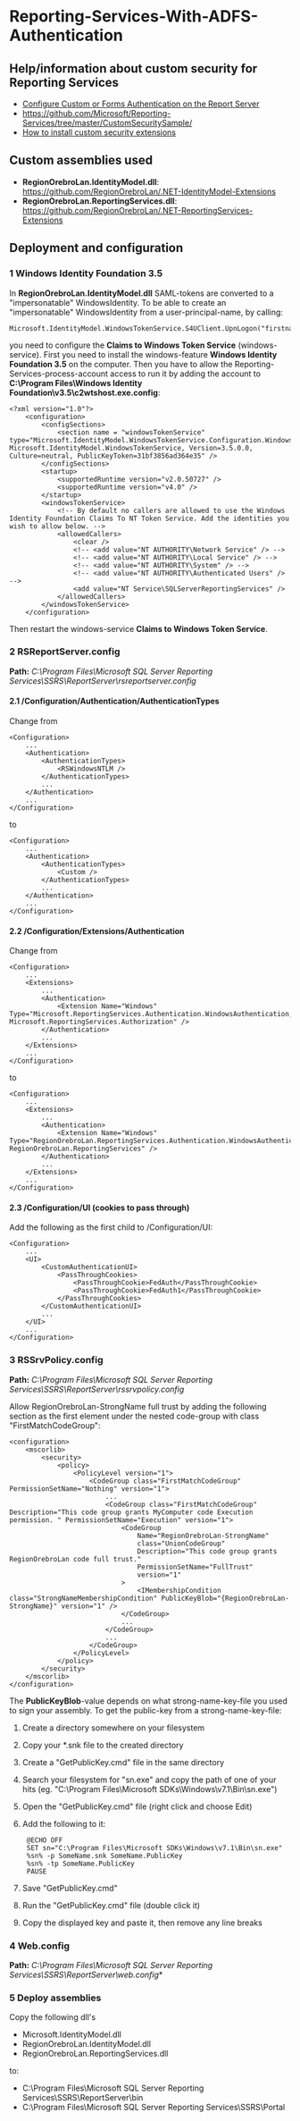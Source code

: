 # Reporting-Services-With-ADFS-Authentication

## Help/information about custom security for Reporting Services
- [Configure Custom or Forms Authentication on the Report Server](https://docs.microsoft.com/en-us/sql/reporting-services/security/configure-custom-or-forms-authentication-on-the-report-server/)
- https://github.com/Microsoft/Reporting-Services/tree/master/CustomSecuritySample/
- [How to install custom security extensions](https://docs.microsoft.com/en-us/sql/reporting-services/extensions/security-extension/how-to-install-custom-security-extensions/)

## Custom assemblies used

- **RegionOrebroLan.IdentityModel.dll**: https://github.com/RegionOrebroLan/.NET-IdentityModel-Extensions
- **RegionOrebroLan.ReportingServices.dll**: https://github.com/RegionOrebroLan/.NET-ReportingServices-Extensions

## Deployment and configuration

### 1 Windows Identity Foundation 3.5
In **RegionOrebroLan.IdentityModel.dll** SAML-tokens are converted to a "impersonatable" WindowsIdentity. To be able to create an "impersonatable" WindowsIdentity from a user-principal-name, by calling:

    Microsoft.IdentityModel.WindowsTokenService.S4UClient.UpnLogon("firstname.lastname@company.com");

you need to configure the **Claims to Windows Token Service** (windows-service). First you need to install the windows-feature **Windows Identity Foundation 3.5** on the computer. Then you have to allow the Reporting-Services-process-account access to run it by adding the account to **C:\Program Files\Windows Identity Foundation\v3.5\c2wtshost.exe.config**:

    <?xml version="1.0"?>
        <configuration>
            <configSections>
                <section name = "windowsTokenService" type="Microsoft.IdentityModel.WindowsTokenService.Configuration.WindowsTokenServiceSection, Microsoft.IdentityModel.WindowsTokenService, Version=3.5.0.0, Culture=neutral, PublicKeyToken=31bf3856ad364e35" />
            </configSections>
            <startup>
                <supportedRuntime version="v2.0.50727" />
                <supportedRuntime version="v4.0" />
            </startup>
            <windowsTokenService>
                <!-- By default no callers are allowed to use the Windows Identity Foundation Claims To NT Token Service. Add the identities you wish to allow below. -->
                <allowedCallers>
                    <clear />
                    <!-- <add value="NT AUTHORITY\Network Service" /> -->
                    <!-- <add value="NT AUTHORITY\Local Service" /> -->
                    <!-- <add value="NT AUTHORITY\System" /> -->
                    <!-- <add value="NT AUTHORITY\Authenticated Users" /> -->
                    <add value="NT Service\SQLServerReportingServices" />
                </allowedCallers>
            </windowsTokenService>
        </configuration>

Then restart the windows-service **Claims to Windows Token Service**.

### 2 RSReportServer.config
**Path:** *C:\Program Files\Microsoft SQL Server Reporting Services\SSRS\ReportServer\rsreportserver.config*

#### 2.1 /Configuration/Authentication/AuthenticationTypes
Change from

    <Configuration>
	    ...
	    <Authentication>
		    <AuthenticationTypes>
			    <RSWindowsNTLM />
		    </AuthenticationTypes>
		    ...
	    </Authentication>
	    ...
    </Configuration>

to

    <Configuration>
	    ...
	    <Authentication>
		    <AuthenticationTypes>
			    <Custom />
		    </AuthenticationTypes>
		    ...
	    </Authentication>
	    ...
    </Configuration>

#### 2.2 /Configuration/Extensions/Authentication
Change from

    <Configuration>
        ...
        <Extensions>
            ...
            <Authentication>
                <Extension Name="Windows" Type="Microsoft.ReportingServices.Authentication.WindowsAuthentication, Microsoft.ReportingServices.Authorization" />
            </Authentication>
            ...
        </Extensions>
        ...
    </Configuration>

to

    <Configuration>
        ...
        <Extensions>
            ...
            <Authentication>
                <Extension Name="Windows" Type="RegionOrebroLan.ReportingServices.Authentication.WindowsAuthentication, RegionOrebroLan.ReportingServices" />
            </Authentication>
            ...
        </Extensions>
        ...
    </Configuration>

#### 2.3 /Configuration/UI (cookies to pass through)
Add the following as the first child to /Configuration/UI:

    <Configuration>
        ...
        <UI>
            <CustomAuthenticationUI>
                <PassThroughCookies>
                    <PassThroughCookie>FedAuth</PassThroughCookie>
                    <PassThroughCookie>FedAuth1</PassThroughCookie>
                </PassThroughCookies>
            </CustomAuthenticationUI>
            ...
        </UI>
        ...
    </Configuration>

### 3 RSSrvPolicy.config
**Path:** *C:\Program Files\Microsoft SQL Server Reporting Services\SSRS\ReportServer\rssrvpolicy.config*

Allow RegionOrebroLan-StrongName full trust by adding the following section as the first element under the nested code-group with class "FirstMatchCodeGroup":

    <configuration>
	    <mscorlib>
		    <security>
			    <policy>
				    <PolicyLevel version="1">
					    <CodeGroup class="FirstMatchCodeGroup" PermissionSetName="Nothing" version="1">
						    ...
						    <CodeGroup class="FirstMatchCodeGroup" Description="This code group grants MyComputer code Execution permission. " PermissionSetName="Execution" version="1">
							    <CodeGroup
								    Name="RegionOrebroLan-StrongName"
								    class="UnionCodeGroup"
								    Description="This code group grants RegionOrebroLan code full trust."
								    PermissionSetName="FullTrust"
								    version="1"
							    >
								    <IMembershipCondition class="StrongNameMembershipCondition" PublicKeyBlob="{RegionOrebroLan-StrongName}" version="1" />
							    </CodeGroup>
							    ...
						    </CodeGroup>
						    ...
					    </CodeGroup>
				    </PolicyLevel>
			    </policy>
		    </security>
	    </mscorlib>
    </configuration>

The **PublicKeyBlob**-value depends on what strong-name-key-file you used to sign your assembly. To get the public-key from a strong-name-key-file:

1. Create a directory somewhere on your filesystem
2. Copy your *.snk file to the created directory
3. Create a "GetPublicKey.cmd" file in the same directory
4. Search your filesystem for "sn.exe" and copy the path of one of your hits (eg. "C:\Program Files\Microsoft SDKs\Windows\v7.1\Bin\sn.exe")
5. Open the "GetPublicKey.cmd" file (right click and choose Edit)
6. Add the following to it:

        @ECHO OFF
        SET sn="C:\Program Files\Microsoft SDKs\Windows\v7.1\Bin\sn.exe"
        %sn% -p SomeName.snk SomeName.PublicKey
        %sn% -tp SomeName.PublicKey
        PAUSE

7. Save "GetPublicKey.cmd"
8. Run the "GetPublicKey.cmd" file (double click it)
9. Copy the displayed key and paste it, then remove any line breaks

### 4 Web.config
**Path:** *C:\Program Files\Microsoft SQL Server Reporting Services\SSRS\ReportServer\web.config**

### 5 Deploy assemblies
Copy the following dll's
- Microsoft.IdentityModel.dll
- RegionOrebroLan.IdentityModel.dll
- RegionOrebroLan.ReportingServices.dll

to:
  - C:\Program Files\Microsoft SQL Server Reporting Services\SSRS\ReportServer\bin
  - C:\Program Files\Microsoft SQL Server Reporting Services\SSRS\Portal
